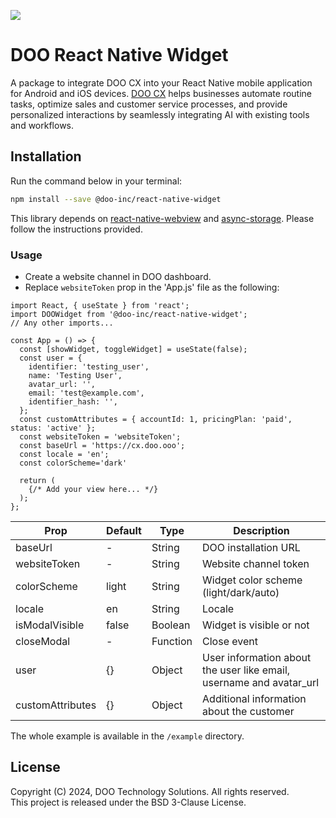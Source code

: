 ![](https://img.shields.io/npm/v/@doo-inc/react-native-widget?style=flat)

# DOO React Native Widget

A package to integrate DOO CX into your React Native mobile application for Android and iOS devices. [DOO CX](https://www.doo.ooo) helps businesses automate routine tasks, optimize sales and customer service processes, and provide personalized interactions by seamlessly integrating AI with existing tools and workflows.

## Installation

Run the command below in your terminal:

```sh
npm install --save @doo-inc/react-native-widget
```

This library depends on [react-native-webview](https://www.npmjs.com/package/react-native-webview) and [async-storage](https://github.com/react-native-async-storage/async-storage). Please follow the instructions provided.

### Usage

* Create a website channel in DOO dashboard.
* Replace `websiteToken` prop in the 'App.js' file as the following:

```
import React, { useState } from 'react';
import DOOWidget from '@doo-inc/react-native-widget';
// Any other imports...

const App = () => {
  const [showWidget, toggleWidget] = useState(false);
  const user = {
    identifier: 'testing_user',
    name: 'Testing User',
    avatar_url: '',
    email: 'test@example.com',
    identifier_hash: '',
  };
  const customAttributes = { accountId: 1, pricingPlan: 'paid', status: 'active' };
  const websiteToken = 'websiteToken';
  const baseUrl = 'https://cx.doo.ooo';
  const locale = 'en';
  const colorScheme='dark'

  return (
    {/* Add your view here... */}
  );
};
```

<table class="table">
<thead><tr>
  <th>Prop</th><th>Default</th><th>Type</th><th>Description</th>
</tr></thead>
<tbody>
  <tr>
    <td>baseUrl</td>
    <td> - </td>
    <td> String </td>
    <td>DOO installation URL</td>
  </tr>
 <tr>
    <td>websiteToken</td>
    <td> - </td>
    <td> String </td>
    <td>Website channel token</td>
  </tr>
  <tr>
    <td>colorScheme</td>
    <td> light </td>
    <td> String </td>
    <td>Widget color scheme (light/dark/auto)</td>
  </tr>
   <tr>
    <td>locale</td>
    <td> en </td>
    <td> String </td>
    <td>Locale</td>
  </tr>
  <tr>
    <td>isModalVisible</td>
    <td> false </td>
    <td> Boolean </td>
    <td>Widget is visible or not</td>
  </tr>
    <tr>
    <td>closeModal</td>
    <td> - </td>
    <td> Function </td>
    <td>Close event</td>
  </tr>
  <tr>
	  <td>user</td>
    <td> {} </td>
    <td> Object </td>
    <td>User information about the user like email, username and avatar_url</td>
  </tr>
  <tr>
   <td>customAttributes</td>
    <td> {} </td>
    <td> Object </td>
    <td>Additional information about the customer</td>
  </tr>
 </tbody>
</table>

The whole example is available in the `/example` directory.

## License

Copyright (C) 2024, DOO Technology Solutions. All rights reserved.
<br />This project is released under the BSD 3-Clause License.
